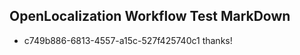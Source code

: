 ## OpenLocalization Workflow Test MarkDown
* c749b886-6813-4557-a15c-527f425740c1 thanks!

<!--HONumber=Jan17_HO1-->


